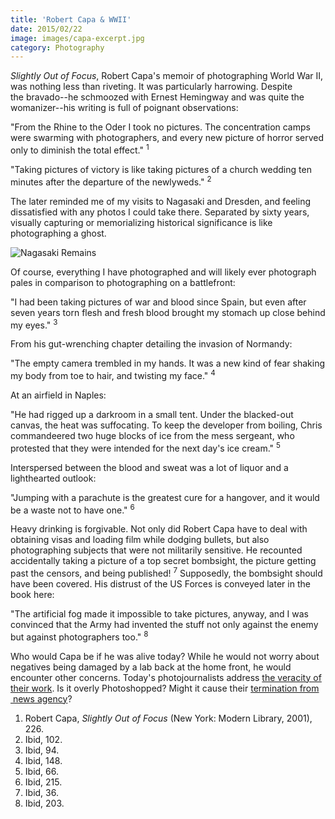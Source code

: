 ```yaml
---
title: 'Robert Capa & WWII'
date: 2015/02/22
image: images/capa-excerpt.jpg
category: Photography
---
```


_Slightly Out of Focus_, Robert Capa's memoir of photographing World War II, was nothing less than riveting. It was particularly harrowing. Despite the bravado--he schmoozed with Ernest Hemingway and was quite the womanizer--his writing is full of poignant observations:

"From the Rhine to the Oder I took no pictures. The concentration camps were swarming with photographers, and every new picture of horror served only to diminish the total effect." <sup>1</sup>

"Taking pictures of victory is like taking pictures of a church wedding ten minutes after the departure of the newlyweds." <sup>2</sup>

The later reminded me of my visits to Nagasaki and Dresden, and feeling dissatisfied with any photos I could take there. Separated by sixty years, visually capturing or memorializing historical significance is like photographing a ghost.

![Nagasaki Remains](../images/Nagasaki-Peace-Park.jpg 'Nagasaki Remains')

Of course, everything I have photographed and will likely ever photograph pales in comparison to photographing on a battlefront:

"I had been taking pictures of war and blood since Spain, but even after seven years torn flesh and fresh blood brought my stomach up close behind my eyes." <sup>3</sup>

From his gut-wrenching chapter detailing the invasion of Normandy:

"The empty camera trembled in my hands. It was a new kind of fear shaking my body from toe to hair, and twisting my face." <sup>4</sup>

At an airfield in Naples:

"He had rigged up a darkroom in a small tent. Under the blacked-out canvas, the heat was suffocating. To keep the developer from boiling, Chris commandeered two huge blocks of ice from the mess sergeant, who protested that they were intended for the next day's ice cream." <sup>5</sup>

Interspersed between the blood and sweat was a lot of liquor and a lighthearted outlook:

"Jumping with a parachute is the greatest cure for a hangover, and it would be a waste not to have one." <sup>6</sup>

Heavy drinking is forgivable. Not only did Robert Capa have to deal with obtaining visas and loading film while dodging bullets, but also photographing subjects that were not militarily sensitive. He recounted accidentally taking a picture of a top secret bombsight, the picture getting past the censors, and being published! <sup>7</sup> Supposedly, the bombsight should have been covered. His distrust of the US Forces is conveyed later in the book here:

"The artificial fog made it impossible to take pictures, anyway, and I was convinced that the Army had invented the stuff not only against the enemy but against photographers too." <sup>8</sup>

Who would Capa be if he was alive today? While he would not worry about negatives being damaged by a lab back at the home front, he would encounter other concerns. Today's photojournalists address [the veracity of their work](http://www.spiegel.de/international/world/growing-concern-that-news-photos-are-being-excessively-manipulated-a-898509.html). Is it overly Photoshopped? Might it cause their [termination from  news agency](http://www.ap.org/Content/AP-In-The-News/2014/AP-severs-ties-with-photographer-who-altered-work)?

1. Robert Capa, _Slightly Out of Focus_ (New York: Modern Library, 2001), 226.
2. Ibid, 102.
3. Ibid, 94.
4. Ibid, 148.
5. Ibid, 66.
6. Ibid, 215.
7. Ibid, 36.
8. Ibid, 203.
